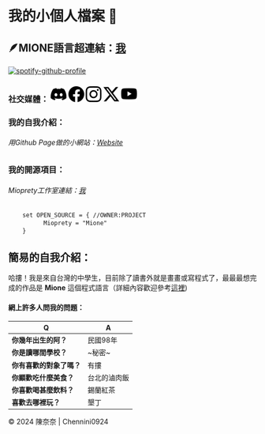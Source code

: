 # 我的小個人檔案 🫠 

## 🪶MIONE語言超連結：[我](https://github.com/Mioprety/Mione)

[![spotify-github-profile](https://spotify-github-profile.vercel.app/api/view?uid=31u4v55xx3ulgbf3xxp3k5ih7zoi&cover_image=true&theme=compact&show_offline=true&background_color=850039&interchange=false)](https://spotify-github-profile.vercel.app/api/view?uid=31u4v55xx3ulgbf3xxp3k5ih7zoi&redirect=true)

### 社交媒體： [![](img/discord.svg)](https://discord.com/users/1215881890309869661) [![](img/facebook.svg)](https://www.facebook.com/profile.php?id=61557425692395) [![](img/instagram.svg)](https://www.instagram.com/chennini0924) [![](img/twitter-x.svg)](https://twitter.com/chennini0924) [![](img/youtube.svg)](https://www.youtube.com/channel/UCHGy_JTwDIoar-8Wf3olOrw)




### 我的自我介紹：
###### 用Github Page做的小網站：[Website](https://chennini0924.github.io/ChenNini0924/) 

### 我的開源項目：
###### Mioprety工作室連結：[我](https://github.com/Mioprety)
        set OPEN_SOURCE = { //OWNER:PROJECT
              Mioprety = "Mione"
        }

## 簡易的自我介紹：
哈摟！我是來自台灣的中學生，目前除了讀書外就是畫畫或寫程式了，最最最想完成的作品是 **Mione** 這個程式語言（詳細內容歡迎參考[這裡](https://github.com/Mioprety/Mione))


#### 網上許多人問我的問題：
| Q | A |
| -|-|
|**你幾年出生的阿？**| 民國98年|
|**你是讀哪間學校？**| ~秘密~|
|**你有喜歡的對象了嗎？**|有摟|
|**你顯歡吃什麼美食？**|台北的滷肉飯|
|**你喜歡喝甚麼飲料？**|錫蘭紅茶|
|**喜歡去哪裡玩？**|墾丁|



<div class="footer">
        &copy; 2024 陳奈奈  |  Chennini0924
</div>
